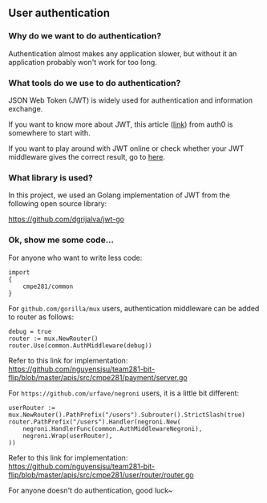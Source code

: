 ## User authentication

### Why do we want to do authentication?
Authentication almost makes any application slower, but without it an application probably won't work for too long.

### What tools do we use to do authentication?
JSON Web Token (JWT) is widely used for authentication and information exchange.

If you want to know more about JWT, this article ([link](https://auth0.com/docs/jwt)) from auth0 is somewhere to start with.

If you want to play around with JWT online or check whether your JWT middleware gives the correct result, go to [here](https://jwt.io/).

### What library is used?

In this project, we used an Golang implementation of JWT from the following open source library:

https://github.com/dgrijalva/jwt-go

### Ok, show me some code...
For anyone who want to write less code:
```Golang
import
{
    cmpe281/common
}
```

For `github.com/gorilla/mux` users, authentication middleware can be added to router as follows:
```Golang
debug = true
router := mux.NewRouter()
router.Use(common.AuthMiddleware(debug))
```

Refer to this link for implementation:<br>
https://github.com/nguyensjsu/team281-bit-flip/blob/master/apis/src/cmpe281/payment/server.go


For `https://github.com/urfave/negroni` users, it is a little bit different:
```Golang
userRouter := mux.NewRouter().PathPrefix("/users").Subrouter().StrictSlash(true)
router.PathPrefix("/users").Handler(negroni.New(
    negroni.HandlerFunc(common.AuthMiddlewareNegroni),
    negroni.Wrap(userRouter),
))
```
Refer to this link for implementation:<br>
https://github.com/nguyensjsu/team281-bit-flip/blob/master/apis/src/cmpe281/user/router/router.go

For anyone doesn't do authentication, good luck~
